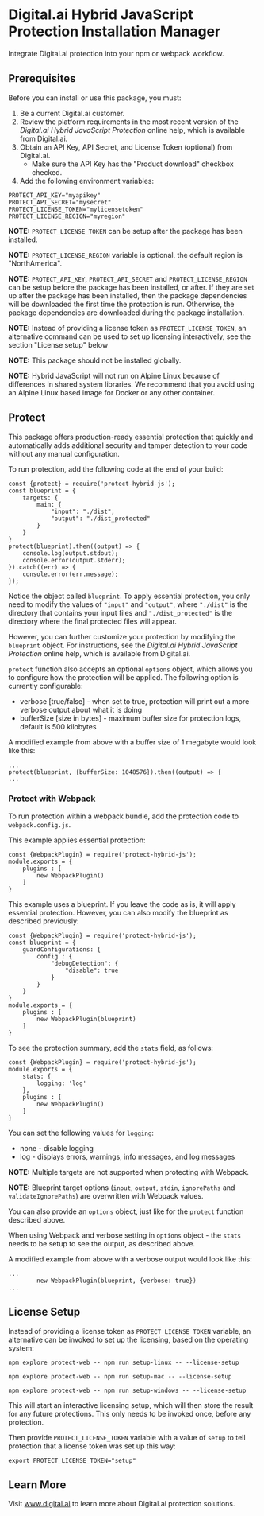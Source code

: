 # Digital.ai Hybrid JavaScript Protection Installation Manager

Integrate Digital.ai protection into your npm or webpack workflow.

## Prerequisites

Before you can install or use this package, you must:

1. Be a current Digital.ai customer.
2. Review the platform requirements in the most recent version of the *Digital.ai Hybrid JavaScript Protection* online help, which is available from Digital.ai.
3. Obtain an API Key, API Secret, and License Token (optional) from Digital.ai.
    * Make sure the API Key has the "Product download" checkbox checked.
4. Add the following environment variables:

```
PROTECT_API_KEY="myapikey"
PROTECT_API_SECRET="mysecret"
PROTECT_LICENSE_TOKEN="mylicensetoken"
PROTECT_LICENSE_REGION="myregion"
```

**NOTE:** `PROTECT_LICENSE_TOKEN` can be setup after the package has been installed.

**NOTE:** `PROTECT_LICENSE_REGION` variable is optional, the default region is "NorthAmerica".

**NOTE:** `PROTECT_API_KEY`, `PROTECT_API_SECRET` and `PROTECT_LICENSE_REGION` can be setup before the package has been installed, or after. If they are set up after the package has been installed, then the package dependencies will be downloaded the first time the protection is run. Otherwise, the package dependencies are downloaded during the package installation.

**NOTE:** Instead of providing a license token as `PROTECT_LICENSE_TOKEN`, an alternative command can be used to set up licensing interactively, see the section "License setup" below

**NOTE:** This package should not be installed globally.

**NOTE:** Hybrid JavaScript will not run on Alpine Linux because of differences in shared system libraries. We recommend that you avoid using an Alpine Linux based image for Docker or any other container.

## Protect

This package offers production-ready essential protection that quickly and automatically adds additional security and tamper detection to your code without any manual configuration.

To run protection, add the following code at the end of your build:

```
const {protect} = require('protect-hybrid-js');
const blueprint = {
    targets: {
        main: {
            "input": "./dist",
            "output": "./dist_protected"
        }
    }
}
protect(blueprint).then((output) => {
    console.log(output.stdout);
    console.error(output.stderr);
}).catch((err) => {
    console.error(err.message);
});
```

Notice the object called `blueprint`. To apply essential protection, you only need to modify the values of `"input"` and `"output"`, where `"./dist"` is the directory that contains your input files and `"./dist_protected"` is the directory where the final protected files will appear.

However, you can further customize your protection by modifying the `blueprint` object. For instructions, see the *Digital.ai Hybrid JavaScript Protection* online help, which is available from Digital.ai.

`protect` function also accepts an optional `options` object, which allows you to configure how the protection will be applied. The following option is currently configurable:

* verbose [true/false] - when set to true, protection will print out a more verbose output about what it is doing
* bufferSize [size in bytes] - maximum buffer size for protection logs, default is 500 kilobytes

A modified example from above with a buffer size of 1 megabyte would look like this:

```
...
protect(blueprint, {bufferSize: 1048576}).then((output) => {
...
```

### Protect with Webpack

To run protection within a webpack bundle, add the protection code to `webpack.config.js`.

This example applies essential protection:

```
const {WebpackPlugin} = require('protect-hybrid-js');
module.exports = {
    plugins : [
        new WebpackPlugin()
    ]
}
```

This example uses a blueprint. If you leave the code as is, it will apply essential protection. However, you can also modify the blueprint as described previously:

```
const {WebpackPlugin} = require('protect-hybrid-js');
const blueprint = {
    guardConfigurations: {
        config : {
            "debugDetection": {
                "disable": true
            }
        }
    }
}
module.exports = {
    plugins : [
        new WebpackPlugin(blueprint)
    ]
}
```

To see the protection summary, add the ```stats``` field, as follows:

```
const {WebpackPlugin} = require('protect-hybrid-js');
module.exports = {
    stats: {
        logging: 'log'
    },
    plugins : [
        new WebpackPlugin()
    ]
}
```

You can set the following values for ```logging```:
- none - disable logging
- log - displays errors, warnings, info messages, and log messages

**NOTE:** Multiple targets are not supported when protecting with Webpack.

**NOTE:** Blueprint target options (```input```, ```output```, ```stdin```, ```ignorePaths``` and ```validateIgnorePaths```) are overwritten with Webpack values.

You can also provide an `options` object, just like for the `protect` function described above.

When using Webpack and verbose setting in `options` object - the `stats` needs to be setup to see the output, as described above.

A modified example from above with a verbose output would look like this:

```
...
        new WebpackPlugin(blueprint, {verbose: true})
...
```

## License Setup

Instead of providing a license token as `PROTECT_LICENSE_TOKEN` variable, an alternative can be invoked to set up the
licensing, based on the operating system:

```npm explore protect-web -- npm run setup-linux -- --license-setup```

```npm explore protect-web -- npm run setup-mac -- --license-setup```

```npm explore protect-web -- npm run setup-windows -- --license-setup```

This will start an interactive licensing setup, which will then store the result for any future protections. This only
needs to be invoked once, before any protection.

Then provide `PROTECT_LICENSE_TOKEN` variable with a value of `setup` to tell protection that a license token was set up
this way:

```export PROTECT_LICENSE_TOKEN="setup"```

## Learn More

Visit www.digital.ai to learn more about Digital.ai protection solutions.
